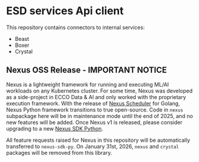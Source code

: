 # ESD services Api client

This repository contains connectors to internal services:
- Beast
- Boxer
- Crystal

## Nexus OSS Release - IMPORTANT NOTICE

Nexus is a lightweight framework for running and executing ML/AI workloads on any Kubernetes cluster. For some time, Nexus was developed as a side-project in ECCO Data & AI and only worked with the proprietary execution framework. With the release of [Nexus Scheduler](https://github.com/sneaksanddata/nexus)
for Golang, Nexus Python framework transitions to true open-source. Code in `nexus` subpackage here will be in maintenance mode until the end of 2025, and no new features will be added. Once Nexus v1 is released, please consider upgrading to a new [Nexus SDK Python](https://github.com/SneaksAndData/nexus-sdk-py).

All feature requests raised for Nexus in this repository will be automatically transferred to `nexus-sdk-py`. On January 31st, 2026, `nexus` and `crystal` packages will be removed from this library.